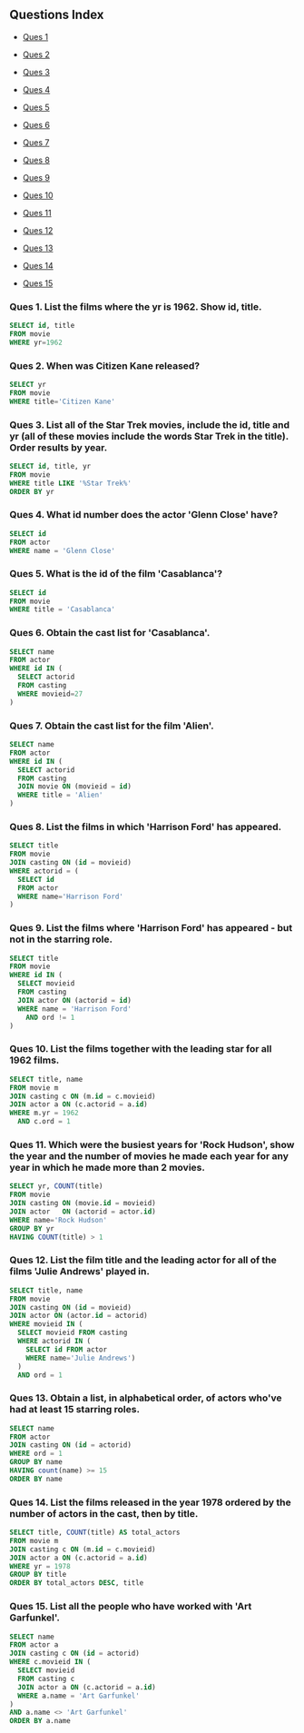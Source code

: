 ## Questions Index

* [Ques 1](#ques-1-list-the-films-where-the-yr-is-1962-show-id-title)

* [Ques 2](#ques-2-when-was-citizen-kane-released)

* [Ques 3](#ques-3-list-all-of-the-star-trek-movies-include-the-id-title-and-yr-all-of-these-movies-include-the-words-star-trek-in-the-title-order-results-by-year)

* [Ques 4](#ques-4-what-id-number-does-the-actor-glenn-close-have)

* [Ques 5](#ques-5-what-is-the-id-of-the-film-casablanca)

* [Ques 6](#ques-6-obtain-the-cast-list-for-casablanca)

* [Ques 7](#ques-7-obtain-the-cast-list-for-the-film-alien)

* [Ques 8](#ques-8-list-the-films-in-which-harrison-ford-has-appeared)

* [Ques 9](#ques-9-list-the-films-where-harrison-ford-has-appeared---but-not-in-the-starring-role)

* [Ques 10](#ques-10-list-the-films-together-with-the-leading-star-for-all-1962-films)

* [Ques 11](#ques-11-which-were-the-busiest-years-for-rock-hudson-show-the-year-and-the-number-of-movies-he-made-each-year-for-any-year-in-which-he-made-more-than-2-movies)

* [Ques 12](#ques-12-list-the-film-title-and-the-leading-actor-for-all-of-the-films-julie-andrews-played-in)

* [Ques 13](#ques-13-obtain-a-list-in-alphabetical-order-of-actors-whove-had-at-least-15-starring-roles)

* [Ques 14](#ques-14-list-the-films-released-in-the-year-1978-ordered-by-the-number-of-actors-in-the-cast-then-by-title)

* [Ques 15](#ques-15-list-all-the-people-who-have-worked-with-art-garfunkel)


### Ques 1. List the films where the yr is 1962. Show id, title.

```sql
SELECT id, title
FROM movie
WHERE yr=1962
```

### Ques 2. When was Citizen Kane released?

```sql
SELECT yr
FROM movie
WHERE title='Citizen Kane'
```

### Ques 3. List all of the Star Trek movies, include the id, title and yr (all of these movies include the words Star Trek in the title). Order results by year.

```sql
SELECT id, title, yr
FROM movie
WHERE title LIKE '%Star Trek%'
ORDER BY yr
```

### Ques 4. What id number does the actor 'Glenn Close' have?

```sql
SELECT id
FROM actor
WHERE name = 'Glenn Close'
```

### Ques 5. What is the id of the film 'Casablanca'?

```sql
SELECT id
FROM movie
WHERE title = 'Casablanca'
```

### Ques 6. Obtain the cast list for 'Casablanca'.

```sql
SELECT name
FROM actor
WHERE id IN (
  SELECT actorid
  FROM casting
  WHERE movieid=27
)
```

### Ques 7. Obtain the cast list for the film 'Alien'.

```sql
SELECT name
FROM actor
WHERE id IN (
  SELECT actorid
  FROM casting
  JOIN movie ON (movieid = id)
  WHERE title = 'Alien'
)
```

### Ques 8. List the films in which 'Harrison Ford' has appeared.

```sql
SELECT title
FROM movie
JOIN casting ON (id = movieid)
WHERE actorid = (
  SELECT id
  FROM actor
  WHERE name='Harrison Ford'
)
```

### Ques 9. List the films where 'Harrison Ford' has appeared - but not in the starring role.

```sql
SELECT title
FROM movie
WHERE id IN (
  SELECT movieid
  FROM casting
  JOIN actor ON (actorid = id)
  WHERE name = 'Harrison Ford'
    AND ord != 1
)
```

### Ques 10. List the films together with the leading star for all 1962 films.

```sql
SELECT title, name
FROM movie m
JOIN casting c ON (m.id = c.movieid)
JOIN actor a ON (c.actorid = a.id)
WHERE m.yr = 1962
  AND c.ord = 1
```

### Ques 11. Which were the busiest years for 'Rock Hudson', show the year and the number of movies he made each year for any year in which he made more than 2 movies.

```sql
SELECT yr, COUNT(title)
FROM movie
JOIN casting ON (movie.id = movieid)
JOIN actor   ON (actorid = actor.id)
WHERE name='Rock Hudson'
GROUP BY yr
HAVING COUNT(title) > 1
```

### Ques 12. List the film title and the leading actor for all of the films 'Julie Andrews' played in.

```sql
SELECT title, name
FROM movie
JOIN casting ON (id = movieid)
JOIN actor ON (actor.id = actorid)
WHERE movieid IN (
  SELECT movieid FROM casting
  WHERE actorid IN (
    SELECT id FROM actor
    WHERE name='Julie Andrews')
  )
  AND ord = 1
```

### Ques 13. Obtain a list, in alphabetical order, of actors who've had at least 15 starring roles.

```sql
SELECT name
FROM actor
JOIN casting ON (id = actorid)
WHERE ord = 1
GROUP BY name
HAVING count(name) >= 15
ORDER BY name
```

### Ques 14. List the films released in the year 1978 ordered by the number of actors in the cast, then by title.

```sql
SELECT title, COUNT(title) AS total_actors
FROM movie m
JOIN casting c ON (m.id = c.movieid)
JOIN actor a ON (c.actorid = a.id)
WHERE yr = 1978
GROUP BY title
ORDER BY total_actors DESC, title
```

### Ques 15. List all the people who have worked with 'Art Garfunkel'.

```sql
SELECT name
FROM actor a
JOIN casting c ON (id = actorid)
WHERE c.movieid IN (
  SELECT movieid
  FROM casting c
  JOIN actor a ON (c.actorid = a.id)
  WHERE a.name = 'Art Garfunkel'
)
AND a.name <> 'Art Garfunkel'
ORDER BY a.name
```
